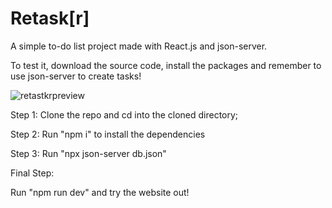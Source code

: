 # Retask[r]

A simple to-do list project made with React.js and json-server.

To test it, download the source code, install the packages and remember to use json-server to create tasks!

![retastkrpreview](https://github.com/user-attachments/assets/4fef9e67-c35f-42f3-b01e-e6d006f26820)


Step 1:
Clone the repo and cd into the cloned directory;

Step 2:
Run "npm i" to install the dependencies

Step 3:
Run "npx json-server db.json"

Final Step:

Run "npm run dev" and try the website out!
